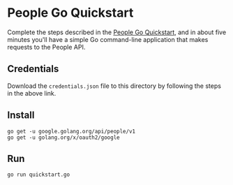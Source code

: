 # People Go Quickstart

Complete the steps described in the [People Go Quickstart](https://developers.google.com/people/quickstart/go), and in about five minutes you'll have a simple Go command-line application that makes requests to the People API.

## Credentials

Download the `credentials.json` file to this directory by following the steps in the above link.

## Install

```
go get -u google.golang.org/api/people/v1
go get -u golang.org/x/oauth2/google
```

## Run

`go run quickstart.go`
